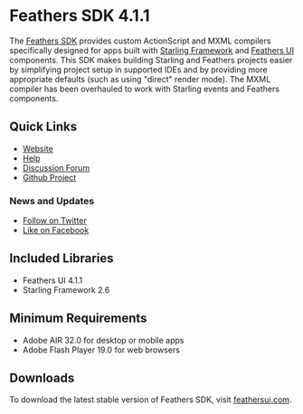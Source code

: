 # Feathers SDK 4.1.1

The [Feathers SDK](https://feathersui.com/sdk/) provides custom ActionScript and MXML compilers specifically designed for apps built with [Starling Framework](https://gamua.com/starling/) and [Feathers UI](https://feathersui.com/) components. This SDK makes building Starling and Feathers projects easier by simplifying project setup in supported IDEs and by providing more appropriate defaults (such as using "direct" render mode). The MXML compiler has been overhauled to work with Starling events and Feathers components.

## Quick Links

* [Website](https://feathersui.com/sdk/)
* [Help](https://feathersui.com/learn/as3-starling/sdk/)
* [Discussion Forum](https://forum.starling-framework.org/t/feathers)
* [Github Project](https://github.com/BowlerHatLLC/feathers-sdk)

### News and Updates

* [Follow on Twitter](https://twitter.com/feathersui)
* [Like on Facebook](https://facebook.com/feathersui)

## Included Libraries

* Feathers UI 4.1.1
* Starling Framework 2.6

## Minimum Requirements

* Adobe AIR 32.0 for desktop or mobile apps
* Adobe Flash Player 19.0 for web browsers

## Downloads

To download the latest stable version of Feathers SDK, visit [feathersui.com](https://feathersui.com/).